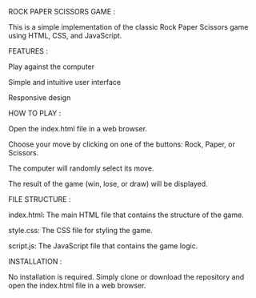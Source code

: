 ROCK PAPER SCISSORS GAME : 

This is a simple implementation of the classic Rock Paper Scissors game using HTML, CSS, and JavaScript.

FEATURES : 

Play against the computer

Simple and intuitive user interface

Responsive design

HOW TO PLAY : 

Open the index.html file in a web browser.

Choose your move by clicking on one of the buttons: Rock, Paper, or Scissors.

The computer will randomly select its move.

The result of the game (win, lose, or draw) will be displayed.


FILE STRUCTURE : 

index.html: The main HTML file that contains the structure of the game.

style.css: The CSS file for styling the game.

script.js: The JavaScript file that contains the game logic.


INSTALLATION : 

No installation is required. Simply clone or download the repository and open the index.html file in a web browser.
